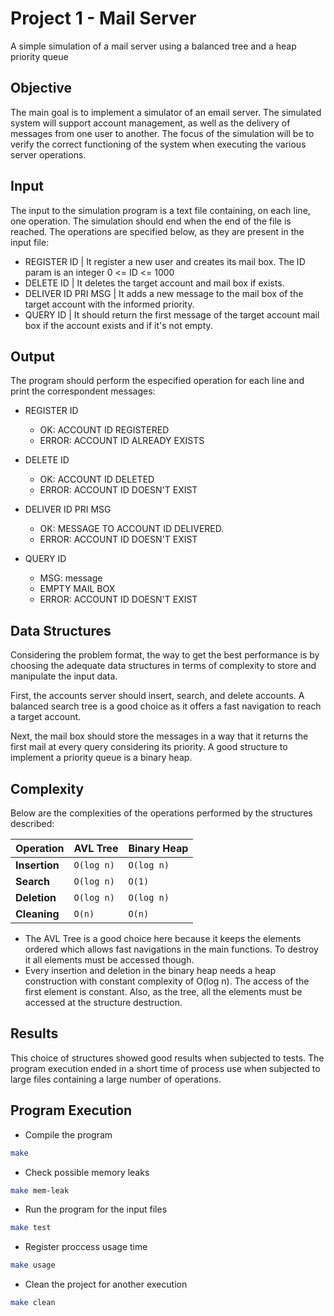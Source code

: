 # Project 1 - Mail Server 

A simple simulation of a mail server using a balanced tree and a heap priority queue

## Objective

The main goal is to implement a simulator of an email server. The simulated 
system will support account management, as well as the delivery of messages 
from one user to another. The focus of the simulation will be to verify the 
correct functioning of the system when executing the various server operations.

## Input

The input to the simulation program is a text file containing, on each line, 
one operation. The simulation should end when the end of the file is reached. 
The operations are specified below, as they are present in the input file:

- REGISTER ID | It register a new user and creates its mail box. 
The ID param is an integer 0 <= ID <= 1000 
- DELETE ID | It deletes the target account and mail box if exists.
- DELIVER ID PRI MSG | It adds a new message to the mail box of the target
account with the informed priority.
- QUERY ID | It should return the first message of the target account mail 
box if the account exists and if it's not empty.

## Output

The program should perform the especified operation 
for each line and print the correspondent messages:

- REGISTER ID
  - OK: ACCOUNT ID REGISTERED
  - ERROR: ACCOUNT ID ALREADY EXISTS

- DELETE ID
  - OK: ACCOUNT ID DELETED
  - ERROR: ACCOUNT ID DOESN'T EXIST

- DELIVER ID PRI MSG
  - OK: MESSAGE TO ACCOUNT ID DELIVERED.
  - ERROR: ACCOUNT ID DOESN'T EXIST

- QUERY ID
  - MSG: message
  - EMPTY MAIL BOX 
  - ERROR: ACCOUNT ID DOESN'T EXIST


## Data Structures

Considering the problem format, the way to get the best performance is by choosing the 
adequate data structures in terms of complexity to store and manipulate the input data.

First, the accounts server should insert, search, and delete accounts. A balanced search tree
is a good choice as it offers a fast navigation to reach a target account.

Next, the mail box should store the messages in a way that it returns the first mail at 
every query considering its priority. A good structure to implement a priority queue is a 
binary heap.


## Complexity

Below are the complexities of the operations performed by the structures described:


| Operation | AVL Tree | Binary Heap |
|-----------------------------------|----------------------------------|-----------------------------|
| **Insertion**   | `O(log n)`                      | `O(log n)`                  |
| **Search**      | `O(log n)`                      | `O(1)`                      |
| **Deletion**    | `O(log n)`                      | `O(log n)`                  |
| **Cleaning**    | `O(n)`                          | `O(n)`                      |

- The AVL Tree is a good choice here because it keeps the elements ordered which allows fast navigations in the main functions.
To destroy it all elements must be accessed though.
- Every insertion and deletion in the binary heap needs a heap construction with constant complexity of O(log n). 
The access of the first element is constant. Also, as the tree, all the elements must be accessed at the structure destruction.


## Results

This choice of structures showed good results when subjected to tests. 
The program execution ended in a short time of process use when subjected to large 
files containing a large number of operations.

## Program Execution
- Compile the program
```sh
make
```
- Check possible memory leaks
```sh
make mem-leak
```
- Run the program for the input files
```sh
make test
```
- Register proccess usage time
```sh
make usage
```
- Clean the project for another execution
```sh
make clean
```

